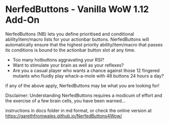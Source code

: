 # NerfedButtons - Vanilla WoW 1.12 Add-On 

NerfedButtons (NB) lets you define prioritised and conditional ability/item/macro lists for your actionbar buttons. NerfedButtons will automatically ensure that the highest priority ability/item/macro that passes its conditions is bound to the actionbar button slot at any time.

* Too many hotbuttons aggravating your RSI?
* Want to stimulate your brain as well as your reflexes?
* Are you a casual player who wants a chance against those 12 fingered mutants who fluidly play whack-a-mole with 48 buttons 24 hours a day?

if any of the above apply, NerfedButtons may be what you are looking for!

Disclaimer: Understanding NerfedButtons requires a modicum of effort and the exercise of a few brain cells, you have been warned...

instructions in docs folder in md format, or check the online version at https://garethfromwales.github.io/NerfedButtons4Wow/
